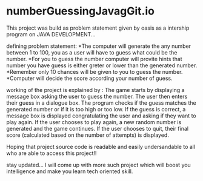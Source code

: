 # numberGuessingJavagGit.io

This project was build as problem statement given by oasis as a intership program on JAVA DEVELOPMENT...

defining problem statement:
*The computer will generate the any number between 1 to 100, you as a user will have to guess what could be the number.
*For you to guess the number computer will provite hints that number you have guess is either greter or lower than the generated number.
*Remember only 10 chances will be given to you to guess the number.
*Computer will decide the score according your number of guess.


working of the project is explained by :
The game starts by displaying a message box asking the user to guess the number. 
The user then enters their guess in a dialogue box. The program checks if the guess matches the generated number or if it is too high or too low. 
If the guess is correct, 
a message box is displayed congratulating the user and asking if they want to play again. If the user chooses to play again, 
a new random number is generated and the game continues.
If the user chooses to quit, their final score (calculated based on the number of attempts) is displayed.




Hoping that project source code is readable and easily undersandable to all who are able to access this project!!

stay updated...
I will come up with more such project which will boost you intelligence and make you learn tech oriented skill.
